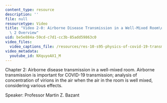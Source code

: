 ```yaml
---
content_type: resource
description: ''
file: null
resourcetype: Video
title: "Video 2-0: Airborne Disease Transmission in a Well-Mixed Room\u2014Chapter\
  \ 2 Overview"
uid: be5e884a-59cd-c7d1-cc3b-85add59863c0
video_files:
  video_captions_file: /resources/res-10-s95-physics-of-covid-19-transmission-fall-2020/lecture-videos/video-2-0-airborne-disease-transmission-in-a-well-mixed-room2014chapter-2-overview/NXquyoAX1_M.vtt
video_metadata:
  youtube_id: NXquyoAX1_M
---
```


Chapter 2: Airborne disease transmission in a well-mixed room. Airborne transmission is important for COVID-19 transmission; analysis of concentration of virions in the air when the air in the room is well mixed, considering various effects.

Speaker: Professor Martin Z. Bazant